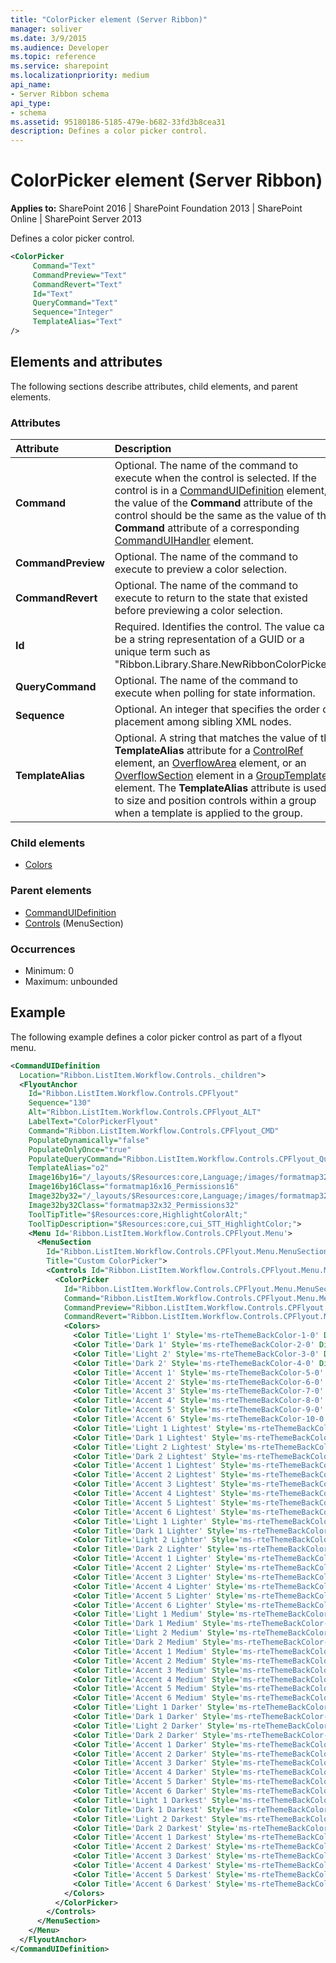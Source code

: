 ```yaml
---
title: "ColorPicker element (Server Ribbon)"
manager: soliver
ms.date: 3/9/2015
ms.audience: Developer
ms.topic: reference
ms.service: sharepoint
ms.localizationpriority: medium
api_name:
- Server Ribbon schema
api_type:
- schema
ms.assetid: 95180186-5185-479e-b682-33fd3b8cea31
description: Defines a color picker control. 
---
```


# ColorPicker element (Server Ribbon)

**Applies to:** SharePoint 2016 | SharePoint Foundation 2013 | SharePoint Online | SharePoint Server 2013
  
Defines a color picker control. 
  
```XML
<ColorPicker
     Command="Text"
     CommandPreview="Text"
     CommandRevert="Text"
     Id="Text"
     QueryCommand="Text"
     Sequence="Integer"
     TemplateAlias="Text"
/>
```

## Elements and attributes

The following sections describe attributes, child elements, and parent elements.

### Attributes

|**Attribute**|**Description**|
|:-----|:-----|
|**Command** <br/> |Optional. The name of the command to execute when the control is selected. If the control is in a [CommandUIDefinition](commanduidefinition-element.md) element, the value of the **Command** attribute of the control should be the same as the value of the **Command** attribute of a corresponding [CommandUIHandler](commanduihandler-element.md) element.  <br/> |
|**CommandPreview** <br/> |Optional. The name of the command to execute to preview a color selection.  <br/> |
|**CommandRevert** <br/> |Optional. The name of the command to execute to return to the state that existed before previewing a color selection.  <br/> |
|**Id** <br/> |Required. Identifies the control. The value can be a string representation of a GUID or a unique term such as "Ribbon.Library.Share.NewRibbonColorPicker".  <br/> |
|**QueryCommand** <br/> |Optional. The name of the command to execute when polling for state information.  <br/> |
|**Sequence** <br/> |Optional. An integer that specifies the order of placement among sibling XML nodes.  <br/> |
|**TemplateAlias** <br/> |Optional. A string that matches the value of the **TemplateAlias** attribute for a [ControlRef](controlref-element.md) element, an [OverflowArea](overflowarea-element.md) element, or an [OverflowSection](overflowsection-element.md) element in a [GroupTemplate](grouptemplate-element.md) element. The **TemplateAlias** attribute is used to size and position controls within a group when a template is applied to the group.  <br/> |
   
### Child elements

- [Colors](colors-element.md)
   
### Parent elements

- [CommandUIDefinition](commanduidefinition-element.md) 
- [Controls](controls-element-menusection.md) (MenuSection)  
   
### Occurrences

- Minimum: 0
- Maximum: unbounded  
   
## Example

The following example defines a color picker control as part of a flyout menu.
  
```XML
<CommandUIDefinition
  Location="Ribbon.ListItem.Workflow.Controls._children">
  <FlyoutAnchor
    Id="Ribbon.ListItem.Workflow.Controls.CPFlyout"
    Sequence="130"
    Alt="Ribbon.ListItem.Workflow.Controls.CPFlyout_ALT"
    LabelText="ColorPickerFlyout"
    Command="Ribbon.ListItem.Workflow.Controls.CPFlyout_CMD"
    PopulateDynamically="false"
    PopulateOnlyOnce="true"
    PopulateQueryCommand="Ribbon.ListItem.Workflow.Controls.CPFlyout_Query_CMD"
    TemplateAlias="o2"
    Image16by16="/_layouts/$Resources:core,Language;/images/formatmap32x32.png"
    Image16by16Class="formatmap16x16_Permissions16"
    Image32by32="/_layouts/$Resources:core,Language;/images/formatmap32x32.png"
    Image32by32Class="formatmap32x32_Permissions32"
    ToolTipTitle="$Resources:core,HighlightColorAlt;"
    ToolTipDescription="$Resources:core,cui_STT_HighlightColor;">
    <Menu Id='Ribbon.ListItem.Workflow.Controls.CPFlyout.Menu'>
      <MenuSection
        Id="Ribbon.ListItem.Workflow.Controls.CPFlyout.Menu.MenuSection"
        Title="Custom ColorPicker">
        <Controls Id="Ribbon.ListItem.Workflow.Controls.CPFlyout.Menu.MenuSection.Controls">
          <ColorPicker
            Id="Ribbon.ListItem.Workflow.Controls.CPFlyout.Menu.MenuSection.ColorPicker"
            Command="Ribbon.ListItem.Workflow.Controls.CPFlyout.Menu.MenuSection.ColorPicker_CMD"
            CommandPreview="Ribbon.ListItem.Workflow.Controls.CPFlyout.Menu.MenuSection.ColorPicker_PRE_CMD"
            CommandRevert="Ribbon.ListItem.Workflow.Controls.CPFlyout.Menu.MenuSection.ColorPicker_REV_CMD" >
            <Colors>
              <Color Title='Light 1' Style='ms-rteThemeBackColor-1-0' DisplayColor='#ffffff' />
              <Color Title='Dark 1' Style='ms-rteThemeBackColor-2-0' DisplayColor='#000000' />
              <Color Title='Light 2' Style='ms-rteThemeBackColor-3-0' DisplayColor='#e9f5fa' />
              <Color Title='Dark 2' Style='ms-rteThemeBackColor-4-0' DisplayColor='#33557b' />
              <Color Title='Accent 1' Style='ms-rteThemeBackColor-5-0' DisplayColor='#00adee' />
              <Color Title='Accent 2' Style='ms-rteThemeBackColor-6-0' DisplayColor='#ec008c' />
              <Color Title='Accent 3' Style='ms-rteThemeBackColor-7-0' DisplayColor='#1d71b6' />
              <Color Title='Accent 4' Style='ms-rteThemeBackColor-8-0' DisplayColor='#fd9f08' />
              <Color Title='Accent 5' Style='ms-rteThemeBackColor-9-0' DisplayColor='#62ce33' />
              <Color Title='Accent 6' Style='ms-rteThemeBackColor-10-0' DisplayColor='#fae032' />
              <Color Title='Light 1 Lightest' Style='ms-rteThemeBackColor-1-1' DisplayColor='#f2f2f2' />
              <Color Title='Dark 1 Lightest' Style='ms-rteThemeBackColor-2-1' DisplayColor='#7f7f7f' />
              <Color Title='Light 2 Lightest' Style='ms-rteThemeBackColor-3-1' DisplayColor='#c1e3f1' />
              <Color Title='Dark 2 Lightest' Style='ms-rteThemeBackColor-4-1' DisplayColor='#cfddeb' />
              <Color Title='Accent 1 Lightest' Style='ms-rteThemeBackColor-5-1' DisplayColor='#c8f0ff' />
              <Color Title='Accent 2 Lightest' Style='ms-rteThemeBackColor-6-1' DisplayColor='#ffc8e8' />
              <Color Title='Accent 3 Lightest' Style='ms-rteThemeBackColor-7-1' DisplayColor='#cbe3f6' />
              <Color Title='Accent 4 Lightest' Style='ms-rteThemeBackColor-8-1' DisplayColor='#feebcd' />
              <Color Title='Accent 5 Lightest' Style='ms-rteThemeBackColor-9-1' DisplayColor='#e0f5d6' />
              <Color Title='Accent 6 Lightest' Style='ms-rteThemeBackColor-10-1' DisplayColor='#fef8d6' />
              <Color Title='Light 1 Lighter' Style='ms-rteThemeBackColor-1-2' DisplayColor='#d8d8d8' />
              <Color Title='Dark 1 Lighter' Style='ms-rteThemeBackColor-2-2' DisplayColor='#595959' />
              <Color Title='Light 2 Lighter' Style='ms-rteThemeBackColor-3-2' DisplayColor='#86c8e3' />
              <Color Title='Dark 2 Lighter' Style='ms-rteThemeBackColor-4-2' DisplayColor='#a0bad8' />
              <Color Title='Accent 1 Lighter' Style='ms-rteThemeBackColor-5-2' DisplayColor='#92e1ff' />
              <Color Title='Accent 2 Lighter' Style='ms-rteThemeBackColor-6-2' DisplayColor='#ff91d2' />
              <Color Title='Accent 3 Lighter' Style='ms-rteThemeBackColor-7-2' DisplayColor='#97c7ee' />
              <Color Title='Accent 4 Lighter' Style='ms-rteThemeBackColor-8-2' DisplayColor='#fed89c' />
              <Color Title='Accent 5 Lighter' Style='ms-rteThemeBackColor-9-2' DisplayColor='#c0ebad' />
              <Color Title='Accent 6 Lighter' Style='ms-rteThemeBackColor-10-2' DisplayColor='#fef8d6' />
              <Color Title='Light 1 Medium' Style='ms-rteThemeBackColor-1-3' DisplayColor='#bfbfbf' />
              <Color Title='Dark 1 Medium' Style='ms-rteThemeBackColor-2-3' DisplayColor='#3f3f3f' />
              <Color Title='Light 2 Medium' Style='ms-rteThemeBackColor-3-3' DisplayColor='#2c98c4' />
              <Color Title='Dark 2 Medium' Style='ms-rteThemeBackColor-4-3' DisplayColor='#7098c4' />
              <Color Title='Accent 1 Medium' Style='ms-rteThemeBackColor-5-3' DisplayColor='#5bd2ff' />
              <Color Title='Accent 2 Medium' Style='ms-rteThemeBackColor-6-3' DisplayColor='#ff5abc' />
              <Color Title='Accent 3 Medium' Style='ms-rteThemeBackColor-7-3' DisplayColor='#64abe6' />
              <Color Title='Accent 4 Medium' Style='ms-rteThemeBackColor-8-3' DisplayColor='#fdc56a' />
              <Color Title='Accent 5 Medium' Style='ms-rteThemeBackColor-9-3' DisplayColor='#b9de8c' />
              <Color Title='Accent 6 Medium' Style='ms-rteThemeBackColor-10-3' DisplayColor='#fcec84' />
              <Color Title='Light 1 Darker' Style='ms-rteThemeBackColor-1-4' DisplayColor='#a5a5a5' />
              <Color Title='Dark 1 Darker' Style='ms-rteThemeBackColor-2-4' DisplayColor='#262626' />
              <Color Title='Light 2 Darker' Style='ms-rteThemeBackColor-3-4' DisplayColor='#164c62' />
              <Color Title='Dark 2 Darker' Style='ms-rteThemeBackColor-4-4' DisplayColor='#26405c' />
              <Color Title='Accent 1 Darker' Style='ms-rteThemeBackColor-5-4' DisplayColor='#0081b2' />
              <Color Title='Accent 2 Darker' Style='ms-rteThemeBackColor-6-4' DisplayColor='#b10069' />
              <Color Title='Accent 3 Darker' Style='ms-rteThemeBackColor-7-4' DisplayColor='#155488' />
              <Color Title='Accent 4 Darker' Style='ms-rteThemeBackColor-8-4' DisplayColor='#c27801' />
              <Color Title='Accent 5 Darker' Style='ms-rteThemeBackColor-9-4' DisplayColor='#499b25' />
              <Color Title='Accent 6 Darker' Style='ms-rteThemeBackColor-10-4' DisplayColor='#dbbf05' />
              <Color Title='Light 1 Darkest' Style='ms-rteThemeBackColor-1-5' DisplayColor='#7f7f7f' />
              <Color Title='Dark 1 Darkest' Style='ms-rteThemeBackColor-2-5' DisplayColor='#0c0c0c' />
              <Color Title='Light 2 Darkest' Style='ms-rteThemeBackColor-3-5' DisplayColor='#081e27' />
              <Color Title='Dark 2 Darkest' Style='ms-rteThemeBackColor-4-5' DisplayColor='#192a3e' />
              <Color Title='Accent 1 Darkest' Style='ms-rteThemeBackColor-5-5' DisplayColor='#005677' />
              <Color Title='Accent 2 Darkest' Style='ms-rteThemeBackColor-6-5' DisplayColor='#760046' />
              <Color Title='Accent 3 Darkest' Style='ms-rteThemeBackColor-7-5' DisplayColor='#0e385b' />
              <Color Title='Accent 4 Darkest' Style='ms-rteThemeBackColor-8-5' DisplayColor='#815001' />
              <Color Title='Accent 5 Darkest' Style='ms-rteThemeBackColor-9-5' DisplayColor='#316819' />
              <Color Title='Accent 6 Darkest' Style='ms-rteThemeBackColor-10-5' DisplayColor='#927f03' />
            </Colors>
          </ColorPicker>
        </Controls>
      </MenuSection>
    </Menu>
  </FlyoutAnchor>
</CommandUIDefinition>

```


